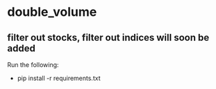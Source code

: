# double_volume

## filter out stocks, filter out indices will soon be added

Run the following:
- pip install -r requirements.txt
